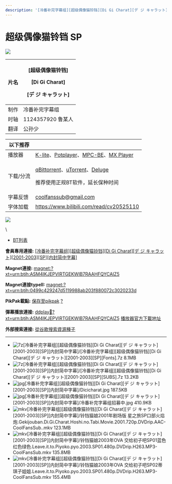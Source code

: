 ```yaml
---
description: '[冷番补完字幕组][超级偶像猫铃铛][Di Gi Charat][デ ジ キャラット][2001-2003][SP][内封简中字幕]'
---
```


# 超级偶像猫铃铛 SP

![](https://img.gejiba.com/images/51ec3f2d952e4acf38ff057b9b121d68.jpg)

| 片名 | <p>[超级偶像猫铃铛]</p><p>[Di Gi Charat]</p><p>[デ ジ キャラット]</p> |
| -- | ------------------------------------------------------- |
| 制作 | 冷番补完字幕组                                                 |
| 时轴 | 1124357920    鲁某人                                       |
| 翻译 | 公孙少                                                     |

&#x20;

| 以下推荐  |                                                                                                                                                                                                                                              |
| ----- | -------------------------------------------------------------------------------------------------------------------------------------------------------------------------------------------------------------------------------------------- |
| 播放器   | [K-lite](https://codecguide.com/download\_kl.htm)、[Potplayer](https://potplayer.daum.net/)、[MPC-BE](https://sourceforge.net/projects/mpcbe/)、[MX Player](https://www.lanzoui.com/b688551)                                                    |
| 下载/分流 | <p><a href="https://github.com/c0re100/qBittorrent-Enhanced-Edition/releases">qBittorrent</a>、<a href="https://hungryxhz.lanzouu.com/iUAtd058gd4h">uTorrent</a>、<a href="https://deluge-torrent.org/">Deluge</a></p><p>推荐使用正规BT软件，延长保种时间</p> |
| 字幕反馈  | coolfanssub@gmail.com                                                                                                                                                                                                                        |
| 字体加载  | https://www.bilibili.com/read/cv20525110                                                                                                                                                                                                     |

&#x20;

&#x20;

![](https://img.gejiba.com/images/978071a1a11bf17e9f995c7a73e90c02.jpg)

&#x20;

\


* [BT列表](https://share.dmhy.org/topics/view/632207\_Di\_Gi\_Charat\_2001-2003\_SP.html#tabs-1)

**會員專用連接:** [\[冷番补完字幕组\]\[超级偶像猫铃铛\]\[Di Gi Charat\]\[デ ジ キャラット\]\[2001-2003\]\[SP\]\[内封简中字幕\]](https://dl.dmhy.org/2023/02/24/0499c429247d5119988ab203f880072c3020233d.torrent)

**Magnet連接:** [magnet:?xt=urn:btih:ASM4IKJEPVIRTGEKWIB7RAAHFQYCAIZ5](https://magnet/?xt=urn:btih:ASM4IKJEPVIRTGEKWIB7RAAHFQYCAIZ5\&dn=\&tr=http%3A%2F%2F104.143.10.186%3A8000%2Fannounce\&tr=udp%3A%2F%2F104.143.10.186%3A8000%2Fannounce\&tr=http%3A%2F%2Ftracker.openbittorrent.com%3A80%2Fannounce\&tr=http%3A%2F%2Ftracker3.itzmx.com%3A6961%2Fannounce\&tr=http%3A%2F%2Ftracker4.itzmx.com%3A2710%2Fannounce\&tr=http%3A%2F%2Ftracker.publicbt.com%3A80%2Fannounce\&tr=http%3A%2F%2Ftracker.prq.to%2Fannounce\&tr=http%3A%2F%2Fopen.acgtracker.com%3A1096%2Fannounce\&tr=https%3A%2F%2Ft-115.rhcloud.com%2Fonly\_for\_ylbud\&tr=http%3A%2F%2Ftracker1.itzmx.com%3A8080%2Fannounce\&tr=http%3A%2F%2Ftracker2.itzmx.com%3A6961%2Fannounce\&tr=udp%3A%2F%2Ftracker1.itzmx.com%3A8080%2Fannounce\&tr=udp%3A%2F%2Ftracker2.itzmx.com%3A6961%2Fannounce\&tr=udp%3A%2F%2Ftracker3.itzmx.com%3A6961%2Fannounce\&tr=udp%3A%2F%2Ftracker4.itzmx.com%3A2710%2Fannounce\&tr=http%3A%2F%2Fnyaa.tracker.wf%3A7777%2Fannounce)

**Magnet連接typeII:** [magnet:?xt=urn:btih:0499c429247d5119988ab203f880072c3020233d](https://magnet/?xt=urn:btih:0499c429247d5119988ab203f880072c3020233d)

**PikPak載點:** [保存至pikpak](https://drive.mypikpak.com/landing?\_\_add\_url=magnet:?xt=urn:btih:0499c429247d5119988ab203f880072c3020233d&\_\_source=dmhy&\_\_campaign=detail\&login=oauth) [?](https://www.mypikpak.com/)

**彈幕播放連接:** [ddplay:magnet:?xt=urn:btih:ASM4IKJEPVIRTGEKWIB7RAAHFQYCAIZ5](ddplay:magnet:?xt=urn:btih:ASM4IKJEPVIRTGEKWIB7RAAHFQYCAIZ5\&dn=\&tr=http%3A%2F%2F104.143.10.186%3A8000%2Fannounce\&tr=udp%3A%2F%2F104.143.10.186%3A8000%2Fannounce\&tr=http%3A%2F%2Ftracker.openbittorrent.com%3A80%2Fannounce\&tr=http%3A%2F%2Ftracker3.itzmx.com%3A6961%2Fannounce\&tr=http%3A%2F%2Ftracker4.itzmx.com%3A2710%2Fannounce\&tr=http%3A%2F%2Ftracker.publicbt.com%3A80%2Fannounce\&tr=http%3A%2F%2Ftracker.prq.to%2Fannounce\&tr=http%3A%2F%2Fopen.acgtracker.com%3A1096%2Fannounce\&tr=https%3A%2F%2Ft-115.rhcloud.com%2Fonly\_for\_ylbud\&tr=http%3A%2F%2Ftracker1.itzmx.com%3A8080%2Fannounce\&tr=http%3A%2F%2Ftracker2.itzmx.com%3A6961%2Fannounce\&tr=udp%3A%2F%2Ftracker1.itzmx.com%3A8080%2Fannounce\&tr=udp%3A%2F%2Ftracker2.itzmx.com%3A6961%2Fannounce\&tr=udp%3A%2F%2Ftracker3.itzmx.com%3A6961%2Fannounce\&tr=udp%3A%2F%2Ftracker4.itzmx.com%3A2710%2Fannounce\&tr=http%3A%2F%2Fnyaa.tracker.wf%3A7777%2Fannounce) [播放器官方下載地址](http://www.dandanplay.com/?from=dmhy)

**外部搜索連接:** [從谷歌搜索資源種子](https://www.google.com/search?oe=utf-8\&q=0499c429247d5119988ab203f880072c3020233d)

***

* ![7z](https://share.dmhy.org/images/icon/7z.gif)\[冷番补完字幕组]\[超级偶像猫铃铛]\[Di Gi Charat]\[デ ジ キャラット]\[2001-2003]\[SP]\[内封简中字幕]/\[冷番补完字幕组]\[超级偶像猫铃铛]\[Di Gi Charat]\[デ ジ キャラット]\[2001-2003]\[SP]\[Fonts].7z 8.1MB
* ![7z](https://share.dmhy.org/images/icon/7z.gif)\[冷番补完字幕组]\[超级偶像猫铃铛]\[Di Gi Charat]\[デ ジ キャラット]\[2001-2003]\[SP]\[内封简中字幕]/\[冷番补完字幕组]\[超级偶像猫铃铛]\[Di Gi Charat]\[デ ジ キャラット]\[2001-2003]\[SP]\[SUBS].7z 13.2KB
* ![jpg](https://share.dmhy.org/images/icon/jpg.gif)\[冷番补完字幕组]\[超级偶像猫铃铛]\[Di Gi Charat]\[デ ジ キャラット]\[2001-2003]\[SP]\[内封简中字幕]/Dicicharat.jpg 187.5KB
* ![jpg](https://share.dmhy.org/images/icon/jpg.gif)\[冷番补完字幕组]\[超级偶像猫铃铛]\[Di Gi Charat]\[デ ジ キャラット]\[2001-2003]\[SP]\[内封简中字幕]/冷番补完字幕组招募中.jpg 410.9KB
* ![mkv](https://share.dmhy.org/images/icon/mkv.gif)\[冷番补完字幕组]\[超级偶像猫铃铛]\[Di Gi Charat]\[デ ジ キャラット]\[2001-2003]\[SP]\[内封简中字幕]/铃铛猫娘2001年剧场版 星之旅SP口部火焰炮.Gekijouban.Di.Gi.Charat.Hoshi.no.Tabi.Movie.2001.720p.DVDrip.AAC-CoolFansSub..mkv 123.1MB
* ![mkv](https://share.dmhy.org/images/icon/mkv.gif)\[冷番补完字幕组]\[超级偶像猫铃铛]\[Di Gi Charat]\[デ ジ キャラット]\[2001-2003]\[SP]\[内封简中字幕]/铃铛猫娘2003年OVA 交给初子吧SP01蓝色红色绿色.Leave.it.to.Piyoko.pyo.2003.SP01.480p.DVDrip.H263.MP3-CoolFansSub.mkv 135.8MB
* ![mkv](https://share.dmhy.org/images/icon/mkv.gif)\[冷番补完字幕组]\[超级偶像猫铃铛]\[Di Gi Charat]\[デ ジ キャラット]\[2001-2003]\[SP]\[内封简中字幕]/铃铛猫娘2003年OVA 交给初子吧SP02蒂琪子姐姐.Leave.it.to.Piyoko.pyo.2003.SP01.480p.DVDrip.H263.MP3-CoolFansSub.mkv 155.4MB

